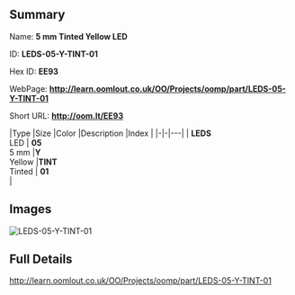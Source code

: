 

## Summary
 
Name: __5 mm Tinted Yellow LED__

ID: __LEDS-05-Y-TINT-01__

Hex ID: __EE93__

WebPage: __http://learn.oomlout.co.uk/OO/Projects/oomp/part/LEDS-05-Y-TINT-01__

Short URL: __http://oom.lt/EE93__


|Type   |Size   |Color   |Description   |Index   |
|-|-|---|
| __LEDS__ <br>LED  | __05__<br>5 mm   |__Y__<br>Yellow    |__TINT__<br>Tinted    | __01__<br>  |


## Images
![LEDS-05-Y-TINT-01](http://oomlout.com/oomp-gen/parts/LEDS-05-Y-TINT-01/LEDS-05-Y-TINT-01_420.jpg)

## Full Details

 http://learn.oomlout.co.uk/OO/Projects/oomp/part/LEDS-05-Y-TINT-01

